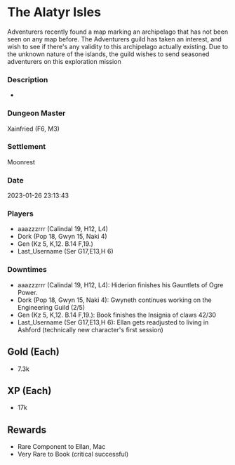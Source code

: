 # The Alatyr Isles
Adventurers recently found a map marking an archipelago that has not been seen on any map before. The Adventurers guild has taken an interest, and wish to see if there's any validity to this archipelago actually existing. Due to the unknown nature of the islands, the guild wishes to send seasoned adventurers on this exploration mission
### Description
-
### Dungeon Master
Xainfried (F6, M3)
### Settlement
Moonrest
### Date
2023-01-26 23:13:43
### Players
* aaazzzrrr (Calindal 19, H12, L4)
* Dork (Pop 18, Gwyn 15, Naki 4)
* Gen (Kz 5, K,12. B.14 F,19.)
* Last_Username (Ser G17,E13,H 6)
### Downtimes
* aaazzzrrr (Calindal 19, H12, L4): Hiderion finishes his Gauntlets of Ogre Power.
* Dork (Pop 18, Gwyn 15, Naki 4): Gwyneth continues working on the Engineering Guild (2/5)
* Gen (Kz 5, K,12. B.14 F,19.): Book finishes the Insignia of claws 42/30
* Last_Username (Ser G17,E13,H 6): Ellan gets readjusted to living in Ashford (technically new character's first session)
## Gold (Each)
* 7.3k
## XP (Each)
* 17k
## Rewards
* Rare Component to Ellan, Mac
* Very Rare to Book (critical successful)